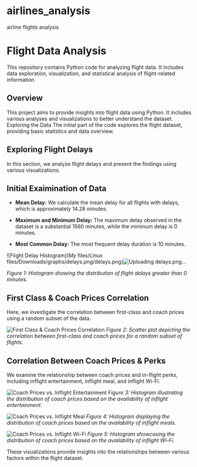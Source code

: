 # airlines_analysis
airline flights analysis
# Flight Data Analysis

This repository contains Python code for analyzing flight data. It includes data exploration, visualization, and statistical analysis of flight-related information.

## Overview

This project aims to provide insights into flight data using Python. It includes various analyses and visualizations to better understand the dataset.
Exploring the Data
The initial part of the code explores the flight dataset, providing basic statistics and data overview.

## Exploring Flight Delays

In this section, we analyze flight delays and present the findings using various visualizations.
## Initial Exaimination of Data

- **Mean Delay:** We calculate the mean delay for all flights with delays, which is approximately 14.28 minutes.

- **Maximum and Minimum Delay:** The maximum delay observed in the dataset is a substantial 1560 minutes, while the minimum delay is 0 minutes.

- **Most Common Delay:** The most frequent delay duration is 10 minutes.

![Flight Delay Histogram](My files/Linux files/Downloads/graphs/delays.png/delays.png)![Uploading delays.png…]()

*Figure 1: Histogram showing the distribution of flight delays greater than 0 minutes.*

## First Class & Coach Prices Correlation

Here, we investigate the correlation between first-class and coach prices using a random subset of the data.

![First Class & Coach Prices Correlation](path/to/firstclass_coach_prices_correlation.png)
*Figure 2: Scatter plot depicting the correlation between first-class and coach prices for a random subset of flights.*

## Correlation Between Coach Prices & Perks

We examine the relationship between coach prices and in-flight perks, including inflight entertainment, inflight meal, and inflight Wi-Fi.

![Coach Prices vs. Inflight Entertainment](path/to/coach_prices_inflight_entertainment.png)
*Figure 3: Histogram illustrating the distribution of coach prices based on the availability of inflight entertainment.*

![Coach Prices vs. Inflight Meal](path/to/coach_prices_inflight_meal.png)
*Figure 4: Histogram displaying the distribution of coach prices based on the availability of inflight meals.*

![Coach Prices vs. Inflight Wi-Fi](path/to/coach_prices_inflight_wifi.png)
*Figure 5: Histogram showcasing the distribution of coach prices based on the availability of inflight Wi-Fi.*

These visualizations provide insights into the relationships between various factors within the flight dataset.
